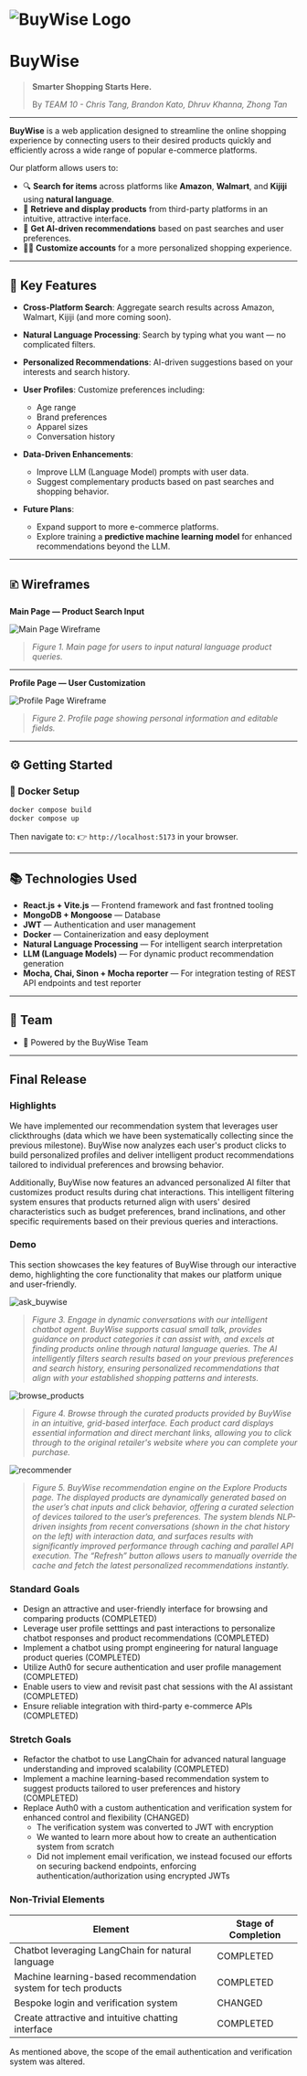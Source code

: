 # ![BuyWise Logo](https://i.imgur.com/dT2YmiJ.png)

# **BuyWise**

> **Smarter Shopping Starts Here.**
>
> By *TEAM 10 - Chris Tang, Brandon Kato, Dhruv Khanna, Zhong Tan*

---

**BuyWise** is a web application designed to streamline the online shopping experience by connecting users to their desired products quickly and efficiently across a wide range of popular e-commerce platforms.

Our platform allows users to:

* 🔍 **Search for items** across platforms like **Amazon**, **Walmart**, and **Kijiji** using **natural language**.
* 🛒 **Retrieve and display products** from third-party platforms in an intuitive, attractive interface.
* 🤖 **Get AI-driven recommendations** based on past searches and user preferences.
* 🧑‍💻 **Customize accounts** for a more personalized shopping experience.

---

## 🚀 **Key Features**

* **Cross-Platform Search**: Aggregate search results across Amazon, Walmart, Kijiji (and more coming soon).
* **Natural Language Processing**: Search by typing what you want — no complicated filters.
* **Personalized Recommendations**: AI-driven suggestions based on your interests and search history.
* **User Profiles**: Customize preferences including:

  * Age range
  * Brand preferences
  * Apparel sizes
  * Conversation history
* **Data-Driven Enhancements**:

  * Improve LLM (Language Model) prompts with user data.
  * Suggest complementary products based on past searches and shopping behavior.
* **Future Plans**:

  * Expand support to more e-commerce platforms.
  * Explore training a **predictive machine learning model** for enhanced recommendations beyond the LLM.

---

## 🗈️ **Wireframes**

**Main Page — Product Search Input**

![Main Page Wireframe](wireframe_prompt.png)

> *Figure 1. Main page for users to input natural language product queries.*

---

**Profile Page — User Customization**

![Profile Page Wireframe](wireframe_profile.png)

> *Figure 2. Profile page showing personal information and editable fields.*

---

## ⚙️ **Getting Started**

### 🐳 Docker Setup

```bash
docker compose build
docker compose up
```

Then navigate to:
👉 `http://localhost:5173` in your browser.

---

## 📚 **Technologies Used**

* **React.js + Vite.js** — Frontend framework and fast frontned tooling
* **MongoDB + Mongoose** — Database
* **JWT** — Authentication and user management
* **Docker** — Containerization and easy deployment
* **Natural Language Processing** — For intelligent search interpretation
* **LLM (Language Models)** — For dynamic product recommendation generation
* **Mocha, Chai, Sinon + Mocha reporter** — For integration testing of REST API endpoints and test reporter

---

## 👥 **Team**

* 🚀 Powered by the BuyWise Team

---

## **Final Release**

### **Highlights**

We have implemented our recommendation system that leverages user clickthroughs (data which we have been systematically collecting since the previous milestone). BuyWise now analyzes each user's product clicks to build personalized profiles and deliver intelligent product recommendations tailored to individual preferences and browsing behavior.

Additionally, BuyWise now features an advanced personalized AI filter that customizes product results during chat interactions. This intelligent filtering system ensures that products returned align with users' desired characteristics such as budget preferences, brand inclinations, and other specific requirements based on their previous queries and interactions.

### **Demo**

This section showcases the key features of BuyWise through our interactive demo, highlighting the core functionality that makes our platform unique and user-friendly.

![ask_buywise](demo_pics/ask_buywise.png)

> *Figure 3. Engage in dynamic conversations with our intelligent chatbot agent. BuyWise supports casual small talk, provides guidance on product categories it can assist with, and excels at finding products online through natural language queries. The AI intelligently filters search results based on your previous preferences and search history, ensuring personalized recommendations that align with your established shopping patterns and interests.*

![browse_products](demo_pics/browse_products.png)

> *Figure 4. Browse through the curated products provided by BuyWise in an intuitive, grid-based interface. Each product card displays essential information and direct merchant links, allowing you to click through to the original retailer's website where you can complete your purchase.*

![recommender](demo_pics/recommender.png)

> *Figure 5. BuyWise recommendation engine on the Explore Products page. The displayed products are dynamically generated based on the user’s chat inputs and click behavior, offering a curated selection of devices tailored to the user’s preferences. The system blends NLP-driven insights from recent conversations (shown in the chat history on the left) with interaction data, and surfaces results with significantly improved performance through caching and parallel API execution. The “Refresh” button allows users to manually override the cache and fetch the latest personalized recommendations instantly.*

### **Standard Goals**

- Design an attractive and user-friendly interface for browsing and comparing products (COMPLETED)
-  Leverage user profile setttings and past interactions to personalize chatbot responses and product recommendations (COMPLETED)
- Implement a chatbot using prompt engineering for natural language product queries (COMPLETED)
- Utilize Auth0 for secure authentication and user profile management (COMPLETED)
- Enable users to view and revisit past chat sessions with the AI assistant (COMPLETED)
- Ensure reliable integration with third-party e-commerce APIs (COMPLETED)

### **Stretch Goals**

- Refactor the chatbot to use LangChain for advanced natural language understanding and improved scalability (COMPLETED)
- Implement a machine learning-based recommendation system to suggest products tailored to user preferences and history (COMPLETED)
- Replace Auth0 with a custom authentication and verification system for enhanced control and flexibility (CHANGED)
  - The verification system was converted to JWT with encryption
  - We wanted to learn more about how to create an authentication system from scratch
  - Did not implement email verification, we instead focused our efforts on securing backend endpoints, enforcing authentication/authorization using encrypted JWTs

### **Non-Trivial Elements**

| Element                                      | Stage of Completion   |
|----------------------------------------------------------|----------------------|
| Chatbot leveraging LangChain for natural language         | COMPLETED            |
| Machine learning-based recommendation system for tech products              | COMPLETED       |
| Bespoke login and verification system                    | CHANGED           |
| Create attractive and intuitive chatting interface                 | COMPLETED            |

As mentioned above, the scope of the email authentication and verification system was altered.